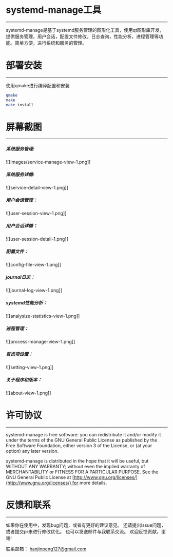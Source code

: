 # systemd-manage工具
---
systemd-manage是基于systemd服务管理的图形化工具，使用qt图形库开发，提供服务管理，用户会话，配置文件修改，日志查询，性能分析，进程管理等功能。简单方便，进行系统和服务的管理。

# 部署安装
---
使用qmake进行编译配置和安装
```bash
qmake
make
make install
```


# 屏幕截图
---
##### 系统服务管理:
![[images/service-manage-view-1.png]]

##### 系统服务详情:
![[service-detail-view-1.png]]

##### 用户会话管理：
![[user-session-view-1.png]]

##### 用户会话详情：
![[user-session-detail-1.png]]

##### 配置文件：
![[config-file-view-1.png]]

##### journal日志：
![[journal-log-view-1.png]]


##### systemd性能分析：
![[analysize-statistics-view-1.png]]


##### 进程管理：
![[process-manage-view-1.png]]

##### 首选项设置：
![[setting-view-1.png]]

##### 关于程序和版本：
![[about-view-1.png]]


# 许可协议
---
systemd-manage is free software: you can redistribute it and/or modify it under the terms of the GNU General Public License as published by the Free Software Foundation, either version 3 of the License, or (at your option) any later version.

systemd-manage is distributed in the hope that it will be useful, but WITHOUT ANY WARRANTY; without even the implied warranty of MERCHANTABILITY or FITNESS FOR A PARTICULAR PURPOSE. See the GNU General Public License at [http://www.gnu.org/licenses/](http://www.gnu.org/licenses/) for more details.


# 反馈和联系
---
如果你在使用中，发现bug问题，或者有更好的建议意见。
还请提出issue问题，或者提交pr来进行修改优化。
也可以发送邮件与我联系交流。
欢迎反馈贡献，谢谢!

联系邮箱： hanjinpeng127@gmail.com












